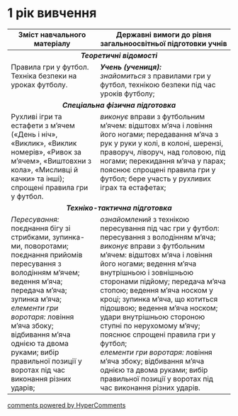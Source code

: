 <div id="hypercomments_widget" class="js-hypercomments-widget invisible"></div>

# 1 рік вивчення

<table>
  <tr>
    <td width="40%" align="center"><b>Зміст навчального матеріалу</b></td>
    <td width="60%" align="center"><b>Державні вимоги до рівня загальноосвітньої підготовки учнів</b></td>
  </tr>
<tbody>
  <tr>
    <td align="center" colspan="2" width="40%" style="vertical-align:top !important;">
    <b><i>Теоретичні відомості</i></b>
    </td>
  </tr>
  <tr>
    <td width="40%" style="vertical-align:top !important;">
    Правила гри у футбол.<br>
    Техніка безпеки на уроках футболу.
    </td>
    <td width="60%" style="vertical-align:top !important;">
	   <i><b>Учень (учениця):</b></i><br>
	   <i>знайомиться</i> з правилами гри у футбол, технікою безпеки під час уроків футболу;
	  </td>
  </tr>
  <tr>
    <td align="center" colspan="2" width="40%" style="vertical-align:top !important;">
    <b><i>Спеціальна фізична підготовка</i></b>
    </td>
  </tr>
  <tr>
    <td width="40%" style="vertical-align:top !important;">
    Рухливі ігри та естафети з м’ячем («День і ніч», «Виклик», «Виклик номерів», «Ривок за м’ячем», «Виштовхни з кола», «Мисливці й качки» та інші);<br>
    спрощені правила гри у футбол.
    </td>
    <td width="60%" style="vertical-align:top !important;">
     <i>виконує</i> вправи з футбольним м’ячем: відштовх м’яча і ловіння його ногами; передавання м’яча з рук у руки у колі, в колоні, шерензі, праворуч, ліворуч, над головою, під ногами; перекидання м’яча у парах; пояснює спрощені правила гри у футбол; бере участь у рухливих іграх та естафетах;
    </td>
  </tr>
  <tr>
    <td align="center" colspan="2" width="40%" style="vertical-align:top !important;">
    <b><i>Техніко-тактична підготовка</i></b>
    </td>
  </tr>
  <tr>
    <td width="40%" style="vertical-align:top !important;">
    <i>Пересування:</i> поєднання бігу зі стрибками, зупинка-ми, поворотами; поєднання прийомів пересування з володінням м’ячем;<br>
    ведення м’яча; передача м’яча; зупинка м’яча;<br>
    <i>елементи гри воротаря:</i> ловіння м’яча збоку; відбивання м’яча однією та двома руками; вибір правильної позиції у воротах під час виконання різних ударів;
    </td>
    <td width="60%" style="vertical-align:top !important;">
    <i>ознайомлений</i> з технікою пересування під час гри у футбол: пересування з володінням м’яча;<br>
    <i>виконує</i> вправи з футбольним м’ячем: відштовх м’яча і ловіння його ногами; ведення м’яча внутрішньою і зовнішньою сторонами підйому; передача м’яча стопою; ведення м’яча носком у кроці; зупинка м’яча, що котиться підошвою; ведення м’яча носком; удари внутрішньою стороною ступні по нерухомому м’ячу; пояснює спрощені правила гри у футбол;<br>
    <i>елементи гри воротаря:</i> ловіння м’яча збоку; відбивання м’яча однією та двома руками; вибір правильної позиції у воротах під час виконання різних ударів.
    </td>
  </tr>
</tbody>
</table>

<div class="js-hypercomments-container">
<a href="http://hypercomments.com" class="hc-link" title="comments widget">comments powered by HyperComments</a>
</div>